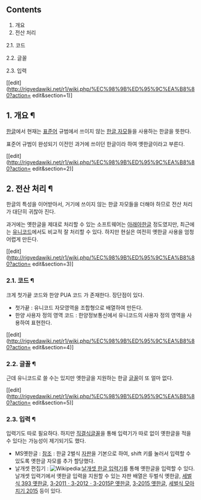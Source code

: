 ## Contents

    

1. 개요 
2. 전산 처리 
    

2.1. 코드

2.2. 글꼴

2.3. 입력

[[edit](http://rigvedawiki.net/r1/wiki.php/%EC%98%9B%ED%95%9C%EA%B8%80?action=
edit&section=1)]

## 1. 개요 ¶

[한글](%ED%95%9C%EA%B8%80.md)에서 현재는 [표준어](%ED%91%9C%EC%A4%80%EC%96%B4.md)
규범에서 쓰이지 않는 [한글 자모](%ED%95%9C%EA%B8%80%20%EC%9E%90%EB%AA%A8.md)들을 사용하는 한글을
뜻한다.

  

표준어 규범이 완성되기 이전인 과거에 쓰이던 한글이라 하여 옛한글이라고 부른다.

  

[[edit](http://rigvedawiki.net/r1/wiki.php/%EC%98%9B%ED%95%9C%EA%B8%80?action=
edit&section=2)]

## 2. 전산 처리 ¶

한글의 특성을 이어받아서, 거기에 쓰이지 않는 한글 자모들을 더해야 하므로 전산 처리가 대단히 귀찮아 진다.

  

과거에는 옛한글을 제대로 처리할 수 있는 소프트웨어는 [아래아한글](%EC%95%84%EB%9E%98%EC%95%84%20%ED%95%9C%EA%B8%80.md) 정도였지만, 최근에는
[유니코드](%EC%9C%A0%EB%8B%88%EC%BD%94%EB%93%9C.md)에서도 비교적 잘 처리할 수 있다. 하지만 현실은
여전히 옛한글 사용을 엄청 어렵게 만든다.

  

[[edit](http://rigvedawiki.net/r1/wiki.php/%EC%98%9B%ED%95%9C%EA%B8%80?action=
edit&section=3)]

### 2.1. 코드 ¶

크게 첫가끝 코드와 한양 PUA 코드 가 존재한다. 장단점이 있다.

  

  * 첫가끝 : 유니코드 자모영역을 조합형으로 배열하여 만든다.
  * 한양 사용자 정의 영역 코드 : 한양정보통신에서 유니코드의 사용자 정의 영역을 사용하여 표현한다.  

[[edit](http://rigvedawiki.net/r1/wiki.php/%EC%98%9B%ED%95%9C%EA%B8%80?action=
edit&section=4)]

### 2.2. 글꼴 ¶

근데 유니코드로 쓸 수는 있지만 옛한글을 지원하는 한글 [글꼴](%EA%B8%80%EA%BC%B4.md)이 또 얼마 없다.

  

[[edit](http://rigvedawiki.net/r1/wiki.php/%EC%98%9B%ED%95%9C%EA%B8%80?action=
edit&section=5)]

### 2.3. 입력 ¶

입력기도 따로 필요하다. 하지만 [직결식글꼴](%EC%A7%81%EA%B2%B0%EC%8B%9D%20%EA%B8%80%EA%BC%B4.md)을 통해 입력기가 따로 없이
옛한글을 적을 수 있다는 가능성이 제기되기도 했다.

  

  * MS옛한글 : [참조](http://windows.microsoft.com/ko-kr/windows-8/ime-special-character) : 한글 2벌식 [자판](%EC%9E%90%ED%8C%90.md)을 기본으로 하여, shift 키를 눌러서 입력할 수 있도록 옛한글 자모를 추가 할당했다.
  * 날개셋 편집기 : ![Wikipedia:](//rv.wkcdn.net/http://rigvedawiki.net/r1/imgs//interwiki/wikipedia-16.png)[날개셋 한글 입력기](http://ko.wikipedia.org/wiki/%EB%82%A0%EA%B0%9C%EC%85%8B%20%ED%95%9C%EA%B8%80%20%EC%9E%85%EB%A0%A5%EA%B8%B0)를 통해 옛한글을 입력할 수 있다. 날개셋 입력기에서 옛한글 입력을 지원할 수 있는 자판 배열은 두벌식 옛한글, [세벌식 393 옛한글](%EC%84%B8%EB%B2%8C%EC%8B%9D/%EC%9E%90%ED%8C%90%EC%A2%85%EB%A5%98#s-1.1.3.1.md), [3-2011ㆍ3-2012ㆍ3-2015P 옛한글](%EC%84%B8%EB%B2%8C%EC%8B%9D/%EC%9E%90%ED%8C%90%EC%A2%85%EB%A5%98#s-1.1.3.2.md), [3-2015 옛한글](%EC%84%B8%EB%B2%8C%EC%8B%9D/%EC%9E%90%ED%8C%90%EC%A2%85%EB%A5%98#s-1.1.3.3.md), [세벌식 모아치기 2015](%EC%84%B8%EB%B2%8C%EC%8B%9D/%EC%9E%90%ED%8C%90%EC%A2%85%EB%A5%98#s-2.3.2.md) 등이 있다.

